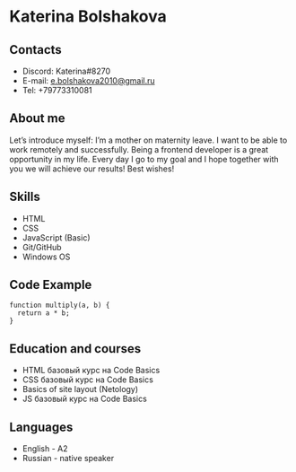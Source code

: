 # Katerina Bolshakova

## Contacts
-	Discord: Katerina#8270
-	E-mail: e.bolshakova2010@gmail.ru
-	Tel:  +79773310081

## About me
Let’s introduce myself: I’m a mother on maternity leave. 
I want to be able to work remotely and successfully. 
Being a frontend developer is a great opportunity in my life. 
Every day I go to my goal and I hope together with you we will achieve our results! Best wishes!

## Skills
- HTML
-	CSS
-	JavaScript (Basic)
- Git/GitHub
-	Windows OS

## Code Example
```
function multiply(a, b) {
  return a * b;
}
```

## Education and courses
-	HTML базовый курс на Code Basics
-	CSS базовый курс на Code Basics
-   Basics of site layout (Netology)
-	JS базовый курс на Code Basics

## Languages
-	English - A2
-	Russian - native speaker